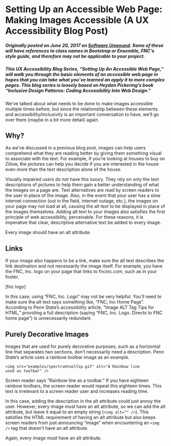 # Setting Up an Accessible Web Page: Making Images Accessible (A UX Accessibility Blog Post)
##### Originally posted on June 20, 2017 on [Software Unwound](https://softwareunwound.com/2017/06/20/setting-up-an-accessible-web-page-making-images-accessible-a-ux-accessibility-blog-post/). Some of these will have references to class names in Bootstrap or Ensemble, FNC's style guide, and therefore may not be applicable to your project.

##### This UX Accessibility Blog Series, “Setting Up An Accessible Web Page,” will walk you through the basic elements of an accessible web page in hopes that you can take what you’ve learned an apply it to more complex pages. This blog series is loosely based on Heydon Pickering’s book “Inclusive Design Patterns: Coding Accessibility Into Web Design.”

<p>We’ve talked about what needs to be done to make images accessible multiple times before, but since the relationship between these elements and accessibility/inclusivity is an important conversation to have, we’ll go over them (maybe in a bit more detail) again.</p>
<h2>Why?</h2>
<p>As we’ve discussed in a previous blog post, images can help users comprehend what they are reading better by giving them something visual to associate with the text. For example, if you’re looking at houses to buy on Zillow, the pictures can help you decide if you are interested in the house even more than the text description alone of the house. </p>

<p>Visually impaired users do not have this luxury. They rely on only the text descriptions of pictures to help them gain a better understanding of what the images on a page are. Text alternatives are read by screen readers to the user in place of the image. Also, in the event that your user has a slow internet connection (out in the field, internet outage, etc.), the images on your page may not load at all, causing the alt text to be displayed in place of the images themselves. Adding alt text to your images also satisfies the first principle of web accessibility, perceivable. For these reasons, it is imperative that clear, descriptive alternative text be added to every image.</p>

<p>Every image should have an alt attribute.</p>

<h2>Links</h2>

<p>If your image also happens to be a link, make sure the alt text describes the link destination and not necessarily the image itself. For example, you have the FNC, Inc. logo on your page that links to fncinc.com, such as in your footer. </p>
[fnc logo]

<p>In this case, using “FNC, Inc. Logo” may not be very helpful. You’ll need to make sure the alt text says something like, “FNC, Inc Home Page”. According to Penn State’s accessibility article, “Image ALT Tag Tips for HTML,” providing a full description (saying “FNC, Inc. Logo. Directs to FNC home page”) is unnecessarily redundant. </p>
<h2>Purely Decorative Images</h2>
<p>Images that are used for purely decorative purposes, such as a horizontal line that separates two sections, don’t necessarily need a description. Penn State’s article uses a rainbow toolbar image as an example. </p>
 
<code>&lt;img src="examples/spectrumtooltip.gif" alt="A Rainbow line used as toolbar" /&gt;</code>
<p>Screen reader says "Rainbow line as a toolbar." If you have eighteen rainbow toolbars, the screen reader would repeat this eighteen times. This text is irrelevant to a screen reader user and increases reading time.</p>
<p>In this case, adding the description in the alt attribute could just annoy the user. However, every image must have an alt attribute, so we can add the alt attribute, but leave it equal to an empty string (<code>&lt;img alt="" /&gt;</code>). This satisfies the HTML requirement of having an alt attribute but also keeps screen readers from just announcing “image” when encountering an <code>&lt;img /&gt;</code> tag that doesn’t have an alt attribute.</p>
<p>Again, every image must have an alt attribute.</p>
